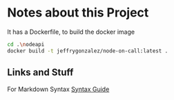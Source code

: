 # Notes about this Project

It has a Dockerfile, to build the docker image

```bash
cd .\nodeapi
docker build -t jeffrygonzalez/node-on-call:latest . 
```

## Links and Stuff

For Markdown Syntax [Syntax Guide](https://www.markdownguide.org/basic-syntax/)